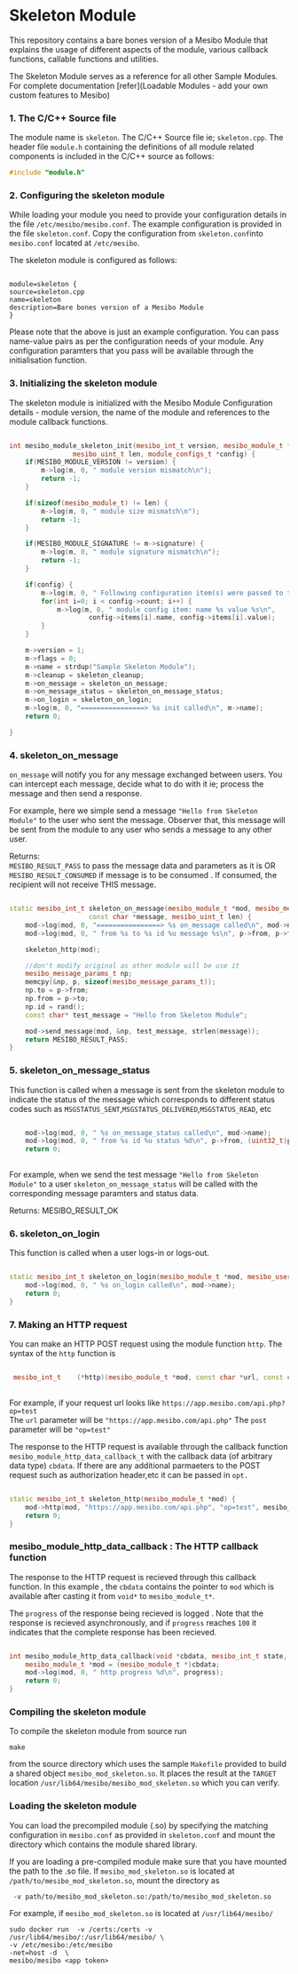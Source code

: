 # Skeleton Module

This repository contains a bare bones version of a Mesibo Module that explains the usage of different aspects of the module, various callback functions, callable functions and utilities.

The Skeleton Module serves as a reference for all other Sample Modules. For complete documentation [refer](Loadable Modules - add your own custom features to Mesibo)

### 1. The C/C++ Source file
The module name is `skeleton`. The C/C++ Source file ie; `skeleton.cpp`. The header file `module.h` containing the definitions of all module related components is included in the C/C++ source as follows:
```cpp
#include "module.h"
```
### 2. Configuring the skeleton module
While loading your module you need to provide your configuration details in the file `/etc/mesibo/mesibo.conf`. The example configuration is provided in the file `skeleton.conf`. Copy the configuration from `skeleton.conf`into `mesibo.conf` located at `/etc/mesibo`.

The skeleton module is configured as follows:
```

module=skeleton {
source=skeleton.cpp
name=skeleton
description=Bare bones version of a Mesibo Module
}

```
Please note that the above is just an example configuration. You can pass name-value pairs as per the configuration needs of your module. Any configuration paramters that you pass will be available through the initialisation function.

### 3. Initializing the skeleton module
The skeleton module is initialized with the Mesibo Module Configuration details - module version, the name of the module and  references to the module callback functions.
```cpp

int mesibo_module_skeleton_init(mesibo_int_t version, mesibo_module_t *m,
				mesibo_uint_t len, module_configs_t *config) {
	if(MESIBO_MODULE_VERSION != version) {
		m->log(m, 0, " module version mismatch\n");
		return -1;
	}

	if(sizeof(mesibo_module_t) != len) {
		m->log(m, 0, " module size mismatch\n");
		return -1;
	}

	if(MESIBO_MODULE_SIGNATURE != m->signature) {
		m->log(m, 0, " module signature mismatch\n");
		return -1;
	}

	if(config) {
		m->log(m, 0, " Following configuration item(s) were passed to the module\n");
		for(int i=0; i < config->count; i++) {
			m->log(m, 0, " module config item: name %s value %s\n", 
					config->items[i].name, config->items[i].value);
		}
	}

	m->version = 1;
	m->flags = 0;
	m->name = strdup("Sample Skeleton Module");
	m->cleanup = skeleton_cleanup;
	m->on_message = skeleton_on_message;
	m->on_message_status = skeleton_on_message_status;
	m->on_login = skeleton_on_login;
	m->log(m, 0, "================> %s init called\n", m->name);
	return 0;

}

```
### 4. skeleton_on_message
`on_message` will notify you for any message exchanged between users. You can intercept each message, decide what to do with it ie; process the message and then send a response. 

For example, here we simple send a message `"Hello from Skeleton Module"` to the user who sent the message. Observer that, this message will be sent from the module to any user who sends a message to any other user.

Returns:   
`MESIBO_RESULT_PASS` to pass the message data and parameters as it is 
 OR
`MESIBO_RESULT_CONSUMED` if message is to be consumed . If consumed, the recipient will not receive THIS message.

```cpp

static mesibo_int_t skeleton_on_message(mesibo_module_t *mod, mesibo_message_params_t *p, 
					const char *message, mesibo_uint_t len) {
	mod->log(mod, 0, "================> %s on_message called\n", mod->name);
	mod->log(mod, 0, " from %s to %s id %u message %s\n", p->from, p->to, (uint32_t) p->id, message);

	skeleton_http(mod);

	//don't modify original as other module will be use it 
	mesibo_message_params_t	np;
	memcpy(&np, p, sizeof(mesibo_message_params_t));
	np.to = p->from;
	np.from = p->to;
	np.id = rand();
	const char* test_message = "Hello from Skeleton Module";

	mod->send_message(mod, &np, test_message, strlen(message));
	return MESIBO_RESULT_PASS; 
}

```
### 5. skeleton_on_message_status
This function is called when a message is sent from the skeleton module to indicate the status of the message which corresponds to different status codes such as `MSGSTATUS_SENT`,`MSGSTATUS_DELIVERED`,`MSGSTATUS_READ`, etc
```cpp

	mod->log(mod, 0, " %s on_message_status called\n", mod->name);
	mod->log(mod, 0, " from %s id %u status %d\n", p->from, (uint32_t)p->id, status);
	return 0;
	
```
For example, when we send the test message `"Hello from Skeleton Module"` to a user `skeleton_on_message_status` will be called with the corresponding message paramters and status data.

Returns:
MESIBO_RESULT_OK

### 6. skeleton_on_login
This function is called when a user  logs-in or logs-out.

```cpp

static mesibo_int_t skeleton_on_login(mesibo_module_t *mod, mesibo_user_t *user) {
	mod->log(mod, 0, " %s on_login called\n", mod->name);
	return 0;
}

```
### 7. Making an HTTP request

You can make an HTTP POST request using the module function `http`.
The syntax of the `http` function is 
```cpp

 mesibo_int_t    (*http)(mesibo_module_t *mod, const char *url, const char *post, mesibo_module_http_data_callback_t cb, void *cbdata, module_http_option_t *opt);
 
```
For example, if your request url looks like  `https://app.mesibo.com/api.php?op=test`   
The `url` parameter will be `"https://app.mesibo.com/api.php"`
The `post` parameter will be `"op=test"`

The response to the HTTP request is available through the callback function `mesibo_module_http_data_callback_t`  with the callback data (of arbitrary data type) `cbdata`. If there are any additional parmaeters to the POST request such as authorization header,etc it can be passed in `opt.`
```cpp

static mesibo_int_t skeleton_http(mesibo_module_t *mod) {
	mod->http(mod, "https://app.mesibo.com/api.php", "op=test", mesibo_module_http_data_callback, mod, NULL);
	return 0;
}

```
### mesibo_module_http_data_callback : The HTTP callback function

The response to the HTTP request is recieved through this callback function. In this example , the `cbdata` contains the pointer to `mod` which is available after casting it from `void*` to `mesibo_module_t*`.

The `progress` of the response being recieved is logged . Note that the response is recieved asynchronously, and if `progress` reaches `100` it indicates that the complete response has been recieved.

```cpp

int mesibo_module_http_data_callback(void *cbdata, mesibo_int_t state, mesibo_int_t progress, const char *buffer, mesibo_int_t size) {
	mesibo_module_t *mod = (mesibo_module_t *)cbdata;
	mod->log(mod, 0, " http progress %d\n", progress);
	return 0;
}

```

### Compiling the skeleton module

To compile the skeleton module from source run
```
make
```
from the source directory which uses the sample `Makefile` provided to build a shared object `mesibo_mod_skeleton.so`. It places the result at the `TARGET` location `/usr/lib64/mesibo/mesibo_mod_skeleton.so` which you can verify.

### Loading the skeleton module 
You can load the precompiled module (.so) by specifying the matching configuration in `mesibo.conf` as provided in `skeleton.conf` and mount the directory which contains the module shared library.

If you are loading a pre-compiled module make sure that you have mounted the path to the .so file. If `mesibo_mod_skeleton.so` is located at `/path/to/mesibo_mod_skeleton.so`, mount the directory as 
```
 -v path/to/mesibo_mod_skeleton.so:/path/to/mesibo_mod_skeleton.so

```

For example, if `mesibo_mod_skeleton.so` is located at `/usr/lib64/mesibo/`
```
sudo docker run  -v /certs:/certs -v  /usr/lib64/mesibo/:/usr/lib64/mesibo/ \
-v /etc/mesibo:/etc/mesibo
-net=host -d  \ 
mesibo/mesibo <app token>

```
